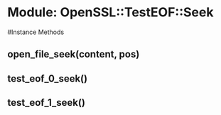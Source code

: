 # Module: OpenSSL::TestEOF::Seek
    




#Instance Methods
## open_file_seek(content, pos) [](#method-i-open_file_seek)

## test_eof_0_seek() [](#method-i-test_eof_0_seek)

## test_eof_1_seek() [](#method-i-test_eof_1_seek)

